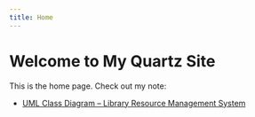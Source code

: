 ```yaml
---
title: Home
---
```


# Welcome to My Quartz Site

This is the home page. Check out my note:

- [UML Class Diagram – Library Resource Management System](📚-UML-Class-Diagram-–-Library-Resource-Management-System)


